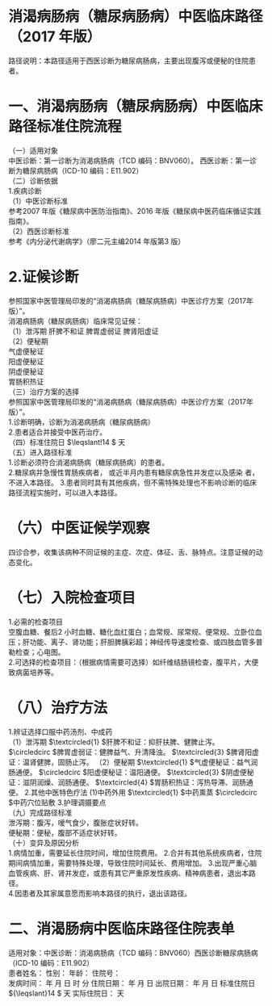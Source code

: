 # 消渴病肠病（糖尿病肠病）中医临床路径 （2017 年版）  
路径说明：本路径适用于西医诊断为糖尿病肠病，主要出现腹泻或便秘的住院患者。  
# 一、消渴病肠病（糖尿病肠病）中医临床路径标准住院流程  
（一）适用对象  
中医诊断：第一诊断为消渴病肠病（TCD 编码：BNV060）。 西医诊断：第一诊断为糖尿病肠病（ICD-10 编码：E11.902）  
（二）诊断依据  
1.疾病诊断  
（1）中医诊断标准  
参考2007 年版《糖尿病中医防治指南》、2016 年版《糖尿病中医药临床循证实践指南》。  
（2）西医诊断标准  
参考《内分泌代谢病学》（廖二元主编2014 年版第3 版）  
# 2.证候诊断  
参照国家中医管理局印发的“消渴病肠病（糖尿病肠病）中医诊疗方案（2017年版）”。  
消渴病肠病（糖尿病肠病）临床常见证候：  
（1）泄泻期 肝脾不和证 脾胃虚弱证  脾肾阳虚证  
（2）便秘期  
气虚便秘证  
阳虚便秘证  
阴虚便秘证  
胃肠积热证  
（三）治疗方案的选择  
参照国家中医管理局印发的“消渴病肠病（糖尿病肠病）中医诊疗方案（2017年版）”。  
1.诊断明确，诊断为消渴病肠病（糖尿病肠病）  
2.患者适合并接受中医药治疗。  
（四）标准住院日 $\leqslant\!14 $ 天  
（五）进入路径标准  
1.诊断必须符合消渴病肠病（糖尿病肠病）的患者。  
2.糖尿病并急慢性胃肠疾病者， 或近半月内患有糖尿病急性并发症以及感染 者，不进入本路径。 3.患者同时具有其他疾病，但不需特殊处理也不影响诊断的临床路径流程实施时，可以进入本路径。  
# （六）中医证候学观察  
四诊合参，收集该病种不同证候的主症、次症、体征、舌、脉特点。注意证候的动态变化。  
#  （七）入院检查项目  
1.必需的检查项目  
空腹血糖、餐后2 小时血糖、糖化血红蛋白；血常规、尿常规、便常规、立卧位血压；肝功能、离子、肾功能；肝胆脾胰彩超；神经传导速度检查、或四肢血管多普勒检查；心电图。  
2.可选择的检查项目：（根据病情需要可选择）如纤维结肠镜检查，腹平片，大便致病菌培养等。  
# （八）治疗方法  
1.辨证选择口服中药汤剂、中成药  
（1）泄泻期 $\textcircled{1} $肝脾不和证：抑肝扶脾、健脾止泻。 $\circledcirc $脾胃虚弱证：健脾益气、升清降浊。 $\textcircled{3} $脾肾阳虚证：温肾健脾，固肠止泻。 （2）便秘期 $\textcircled{1} $气虚便秘证：益气润肠通便。 $\circledcirc $阳虚便秘证：温阳通便。 $\textcircled{3} $阴虚便秘证：滋阴润燥、润肠通便。 $\textcircled{4} $胃肠积热证：泻热导滞、润肠通便。 2.其他中医特色疗法 (1)中药外用 $\textcircled{1} $中药熏蒸 $\circledcirc $中药穴位贴敷 3.护理调摄要点  
（九）完成路径标准  
泄泻期：腹泻，嗳气食少，腹胀症状好转。  
便秘期：便秘，腹部不适症状好转。  
（十）变异及原因分析  
1.病情加重，需要延长住院时间，增加住院费用。 2.合并有其他系统疾病者，住院期间病情加重，需要特殊处理，导致住院时间延长、费用增加。 3.出现严重心脑血管疾病、肝、肾并发症，或患有其它严重原发性疾病、精神病患者，退出本路径。  
4.因患者及其家属意愿而影响本路径的执行，退出该路径。  
# 二、消渴肠病中医临床路径住院表单  
适用对象：中医诊断：消渴病肠病（TCD 编码：BNV060）西医诊断糖尿病肠病（ICD-10 编码：E11.902）  
患者姓名：           性别：        年龄：         住院号：  
发病时间：   年  月  日  时   分  住院日期：   年  月  日 出院日期：   年  月   日  标准住院日 ${\leqslant}14 $ 天                实际住院日：    天  
